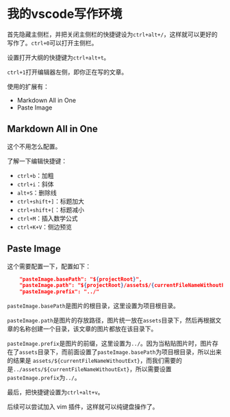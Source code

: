 # 我的vscode写作环境

首先隐藏主侧栏，并把关闭主侧栏的快捷键设为`ctrl+alt+/`，这样就可以更好的写作了。`ctrl+0`可以打开主侧栏。

设置打开大纲的快捷键为`ctrl+alt+t`。

`ctrl+1`打开编辑器左侧，即你正在写的文章。

使用的扩展有：
- Markdown All in One
- Paste Image

## Markdown All in One
这个不用怎么配置。

了解一下编辑快捷键：
- `ctrl+b`：加粗
- `ctrl+i`：斜体
- `alt+S`：删除线
- `ctrl+shift+]`：标题加大
- `ctrl+shift+[`：标题减小
- `ctrl+M`：插入数学公式
- `ctrl+K+V`：侧边预览


## Paste Image
这个需要配置一下，配置如下：
```json
    "pasteImage.basePath": "${projectRoot}",
    "pasteImage.path": "${projectRoot}/assets$/{currentFileNameWithoutExt}",
    "pasteImage.prefix": "../"
```
`pasteImage.basePath`是图片的根目录，这里设置为项目根目录。

`pasteImage.path`是图片的存放路径，图片统一放在`assets`目录下，然后再根据文章的名称创建一个目录，该文章的图片都放在该目录下。

`pasteImage.prefix`是图片的前缀，这里设置为`../`。因为当粘贴图片时，图片存在了`assets`目录下，而前面设置了`pasteImage.basePath`为项目根目录，所以出来的结果是 `assets/${currentFileNameWithoutExt}`，而我们需要的是`../assets/${currentFileNameWithoutExt}`，所以需要设置`pasteImage.prefix`为`../`。

最后，把快捷键设置为`ctrl+alt+v`。


后续可以尝试加入 vim 插件，这样就可以纯键盘操作了。